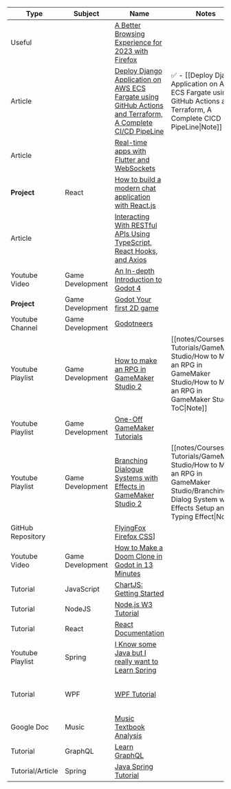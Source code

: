 
| Type              | Subject          | Name                                                                                                                                                                                                                                                       | Notes                                                                                                                                        | Read/Watched                                           |
| ----------------- | ---------------- | ---------------------------------------------------------------------------------------------------------------------------------------------------------------------------------------------------------------------------------------------------------- | -------------------------------------------------------------------------------------------------------------------------------------------- | ------------------------------------------------------ |
| Useful            |                  | [A Better Browsing Experience for 2023 with Firefox](https://medium.com/technology-hits/a-better-browsing-experience-for-2023-with-firefox-3d00f1c3fd47)                                                                                                   |                                                                                                                                              |                                                        |
| Article           |                  | [Deploy Django Application on AWS ECS Fargate using GitHub Actions and Terraform, A Complete CI/CD PipeLine](https://codewithmuh.medium.com/deploy-django-application-on-aws-ecs-fargate-using-github-actions-and-terraform-a-complete-ci-cd-9a6c4aef3b60) | ✅ - [[Deploy Django Application on AWS ECS Fargate using GitHub Actions and Terraform, A Complete CICD PipeLine\|Note]]                      |                                                        |
| Article           |                  | [Real-time apps with Flutter and WebSockets](https://medium.com/somnio-software-flutter-agency/real-time-apps-with-flutter-and-websockets-83b957a74d01)                                                                                                    |                                                                                                                                              |                                                        |
| **Project**       | React            | [How to build a modern chat application with React.js](https://medium.com/free-code-camp/building-a-modern-chat-application-with-react-js-558896622194)                                                                                                    |                                                                                                                                              |                                                        |
| Article           |                  | [Interacting With RESTful APIs Using TypeScript, React Hooks, and Axios](https://medium.com/swlh/interacting-with-restful-apis-using-typescript-react-hooks-and-axios-part-1-af52920ae3e4)                                                                 |                                                                                                                                              |                                                        |
| Youtube Video     | Game Development | [An In-depth Introduction to Godot 4](https://www.youtube.com/watch?v=nAh_Kx5Zh5Q)                                                                                                                                                                         |                                                                                                                                              |                                                        |
| **Project**       | Game Development | [Godot Your first 2D game](https://docs.godotengine.org/en/stable/getting_started/first_2d_game/index.html#your-first-2d-game "Permalink to this headline")                                                                                                |                                                                                                                                              |                                                        |
| Youtube Channel   | Game Development | [Godotneers](https://www.youtube.com/@godotneers/videos)                                                                                                                                                                                                   |                                                                                                                                              |                                                        |
| Youtube Playlist  | Game Development | [How to make an RPG in GameMaker Studio 2](https://youtube.com/playlist?list=PL14Yj-e2sgzySnBUlQLhq2VJXRLi66gFf&si=S80SShhZJBDy34n8)                                                                                                                       | [[notes/Courses and Tutorials/GameMaker Studio/How to Make an RPG in GameMaker Studio/How to Make an RPG in GameMaker Studio ToC\|Note]]                   |                                                        |
| Youtube Playlist  | Game Development | [One-Off GameMaker Tutorials](https://youtube.com/playlist?list=PL14Yj-e2sgzyy_DW31nkiFujFsLvq3AEn&si=c-eebqjihj6yzAcW)                                                                                                                                    |                                                                                                                                              |                                                        |
| Youtube Playlist  | Game Development | [Branching Dialogue Systems with Effects in GameMaker Studio 2](https://youtube.com/playlist?list=PL14Yj-e2sgzzWFPozdX-HEjJFqjdIXQfF&si=UgAOBpVznXeoIwib)                                                                                                  | [[notes/Courses and Tutorials/GameMaker Studio/How to Make an RPG in GameMaker Studio/Branching Dialog System with Effects Setup and Typing Effect\|Note]] |                                                        |
| GitHub Repository |                  | [FlyingFox Firefox CSS](https://github.com/akshat46/FlyingFox)]                                                                                                                                                                                            |                                                                                                                                              |                                                        |
| Youtube Video     | Game Development | [How to Make a Doom Clone in Godot in 13 Minutes](https://www.youtube.com/watch?v=LbyyjmOji0M)                                                                                                                                                             |                                                                                                                                              |                                                        |
| Tutorial          | JavaScript       | [ChartJS: Getting Started](https://www.chartjs.org/docs/latest/getting-started/usage.html)                                                                                                                                                                 |                                                                                                                                              |                                                        |
| Tutorial          | NodeJS           | [Node.js W3 Tutorial](https://www.w3schools.com/nodejs/)                                                                                                                                                                                                   |                                                                                                                                              |                                                        |
| Tutorial          | React            | [React Documentation](https://react.dev/learn)                                                                                                                                                                                                             |                                                                                                                                              |                                                        |
| Youtube Playlist  | Spring           | [I Know some Java but I really want to Learn Spring](https://www.youtube.com/playlist?list=PLEocw3gLFc8WO_HvFzTWUj2fqa7Y8-yg5)                                                                                                                             |                                                                                                                                              |                                                        |
| Tutorial          | WPF              | [WPF Tutorial](https://wpf-tutorial.com/about-wpf/what-is-wpf/)                                                                                                                                                                                            |                                                                                                                                              | [[notes/Courses and Tutorials/WPF Tutorial/A WPF Application\|Note]] |
| Google Doc        | Music            | [Music Textbook Analysis](https://docs.google.com/document/d/1bR0oxfAs-GwBMQvJLAAIUyETlS2bAyzdUlMJ5nlqa3E/edit?tab=t.0)                                                                                                                                    |                                                                                                                                              |                                                        |
| Tutorial          | GraphQL          | [Learn GraphQL](https://graphql.org/learn/)                                                                                                                                                                                                                |                                                                                                                                              |                                                        |
| Tutorial/Article  | Spring           | [Java Spring Tutorial](https://medium.com/@alexandre.therrien3/java-spring-tutorial-the-only-tutorial-you-will-need-to-get-started-vs-code-13413e661db5)                                                                                                   |                                                                                                                                              |                                                        |
